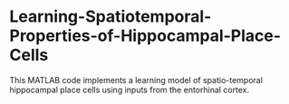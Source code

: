 # Learning-Spatiotemporal-Properties-of-Hippocampal-Place-Cells
This MATLAB code implements a learning model of spatio-temporal hippocampal place cells using inputs from the entorhinal cortex.

